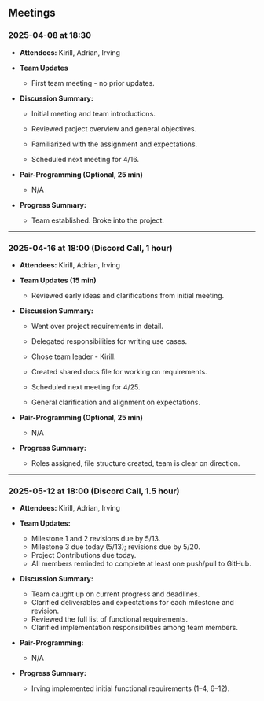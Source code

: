 ## Meetings

### 2025-04-08 at 18:30

- **Attendees:** Kirill, Adrian, Irving

- **Team Updates**

    - First team meeting - no prior updates.

- **Discussion Summary:**

    - Initial meeting and team introductions.

    - Reviewed project overview and general objectives.

    - Familiarized with the assignment and expectations.

    - Scheduled next meeting for 4/16.

- **Pair-Programming (Optional, 25 min)**

    - N/A

- **Progress Summary:**

    - Team established. Broke into the project.

---

### 2025-04-16 at 18:00 (Discord Call, 1 hour)

- **Attendees:** Kirill, Adrian, Irving

- **Team Updates (15 min)**

    - Reviewed early ideas and clarifications from initial meeting.

- **Discussion Summary:**

    - Went over project requirements in detail.

    - Delegated responsibilities for writing use cases.

    - Chose team leader - Kirill.

    - Created shared docs file for working on requirements.

    - Scheduled next meeting for 4/25.

    - General clarification and alignment on expectations.

- **Pair-Programming (Optional, 25 min)**

    - N/A

- **Progress Summary:**

    - Roles assigned, file structure created, team is clear on direction.


---

### 2025-05-12 at 18:00 (Discord Call, 1.5 hour)

- **Attendees:** Kirill, Adrian, Irving

- **Team Updates:**

	- Milestone 1 and 2 revisions due by 5/13.
	- Milestone 3 due today (5/13); revisions due by 5/20.
	- Project Contributions due today.
	- All members reminded to complete at least one push/pull to GitHub.

- **Discussion Summary:**

    - Team caught up on current progress and deadlines.
    - Clarified deliverables and expectations for each milestone and revision.
    - Reviewed the full list of functional requirements.
    - Clarified implementation responsibilities among team members.

- **Pair-Programming:**

    - N/A

- **Progress Summary:**

    - Irving implemented initial functional requirements (1–4, 6–12).

